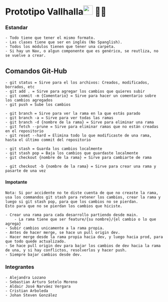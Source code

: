 <h1>Prototipo Vallhalla<img src="https://raw.githubusercontent.com/iampavangandhi/iampavangandhi/master/gifs/Hi.gif" width="30px"> 🌆🌇</h1> </h1>

### Estandar

    - Todo tiene que tener el mismo formato.
    - Las clases tiene que ser en inglés (No Spanglish).
    - Todos los módulos tienen que tener una carpeta.
    - Si hay un Nav, o algun componente que es genérico, se reutliza, no se vuelve a crear.

## Comandos Git-Hub

    - git status = Sirve para el los archivos: Creados, modificados, borrados, etc
    - git add . = Sirve para agregar los cambios que quieres subir
    - git commit -m {Comentario} = Sirve para hacer un comentario sobre los cambios agregados
    - git push = Sube los cambios

    - git branch = Sirve para ver la rama en la que estás parado
    - git branch -a = Sirve para ver todas las ramas
    - git branch -d {nombre de la rama} = Sirve para eliminar una rama
    - git fetch --prune = Sirve para eliminar ramas que no están creadas en el repositorio
    - git reset --hard = Elimina todo lo que modificaste de una rama, hasta el último commit del repositorio

    - git stash = Guarda los cambios localmente
    - git stash pop = Baja los cambios que guardaste localmente
    - git checkout {nombre de la rama} = Sirve para cambiarte de rama

    - git checkout -b {nombre de la rama} = Sirve para crear una rama y pasarte de una vez

#### Impotante

    Nota: Si por accidente no te diste cuenta de que no creaste la rama, usa los commandos git stash para retener los cambios, crear la rama y luego si git stash pop, para que los cambios no se pierdan.
    Esto para que no se pierdan los cambios que hiciste.

    - Crear una rama para cada desarrollo partiendo desde main.
        - La rama tiene que ser feature/{su nombre}/{el cambio o lo que agrega}
    - Subir cambios unicamente a la rama propia.
    - Antes de hacer merge, se hace un pull origin dev.
    - Hacer merge desde la rama propia hacia dev, y luego hacia prod, para que todo quede actualizado.
    - Se hace pull origin dev para bajar los cambios de dev hacia la rama de una, y si hay conflictos, resolverlos y hacer push.
    - Siempre bajar cambios desde dev.

### Integrantes

    - Alejandra Lozano
    - Sebastian Arturo Sotelo Moreno
    - Aldair José Narváez Vergara
    - Cristian Arboleda
    - Johan Steven González
